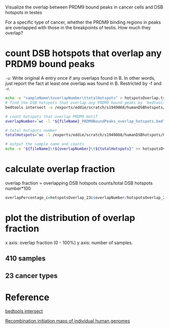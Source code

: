 # 
Visualize the overlap between PRDM9 bound peaks in cancer cells and DSB hotspots in testes


For a specific type of cancer, whether the PRDM9 binding regions in peaks are overlapped with those in the breakpoints of testis. How much they overlap?


# count DSB hotspots that overlap any PRDM9 bound peaks
`-u`: Write original A entry once if any overlaps found in B. In other words, just report the fact at least one overlap was found in B. Restricted by -f and -r. 
```bash
echo -e "sampleName\toverlapNumber\ttotalHotspots" > hotspotsOverlap.txt
# find the DSB hotspots that overlap any PRDM9 bound peaks by `bedtools intersect`
bedtools intersect -a /exports/eddie/scratch/s1949868/humanDSBhotspots/humanDSBhotspots_AA_AB.hg38.txt -b $file -u > "${fileName}_PRDM9BoundPeaks_overlap_hotspots.bed"

# count hotspots that overlap PRDM9 motif
overlapNumber=`wc -l "${fileName}_PRDM9BoundPeaks_overlap_hotspots.bed" | awk '{print $1}'`

# total hotspots number
totalHotspots=`wc -l /exports/eddie/scratch/s1949868/humanDSBhotspots/humanDSBhotspots_AA_AB.hg38.txt | awk '{print $1}'`

# output the sample name and counts
echo -e "${fileName}\t${overlapNumber}\t${totalHotspots}" >> hotspotsOverlap.txt
```
# calculate overlap fraction
overlap fraction = overlapping DSB hotspots counts/total DSB hotspots number*100
```r
overlapPercentage_c=hotspotsOverlap_23c$overlapNumber/hotspotsOverlap_23c$totalHotspots*100
```
# plot the distribution of overlap fraction
x axis: overlap fraction (0 - 100%)
y axis: number of samples. 
## 410 samples
## 23 cancer types

# Reference
[bedtools intersect](https://bedtools.readthedocs.io/en/latest/content/tools/intersect.html)

[Recombination initiation maps of individual human genomes](https://science.sciencemag.org/content/346/6211/1256442)
<!--stackedit_data:
eyJoaXN0b3J5IjpbMjA2NjExNjM4LDIxMjQzMDE3NCw2NjY2Nz
A1NCwtMTk5MDExNDk0OSwxNzQ4NTIzNDU4LDkzNjkyNDcwMywx
NDA0ODI3NjUsLTE0ODUxNDA5MDUsLTExMjkxMjUyOTMsLTE0Mz
E4MzU2NzYsNTU1NzI1OTkxLDMyNjgzMDQzMCw4NTMyNzg0MzEs
LTE4NzE1MjMzMTcsLTIwMDgzMTk5MSwxNzQ0NzAxNzEwLDExNT
k0MzgyNDMsMjEyODg2NDYxLDc1ODM0NDE1NCwtMzcxNTU5MjI1
XX0=
-->